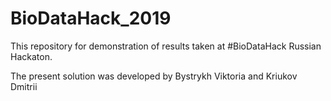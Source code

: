 # BioDataHack_2019
This repository for demonstration of results taken at #BioDataHack Russian Hackaton.

The present solution was developed by Bystrykh Viktoria and Kriukov Dmitrii
